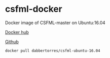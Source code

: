 # csfml-docker
Docker image of CSFML-master on Ubuntu:16.04

[Docker hub](https://hub.docker.com/r/dabbertorres/csfml-ubuntu-16.04/)

[Github](https://github.com/dabbertorres/csfml-docker)

`docker pull dabbertorres/csfml-ubuntu-16.04`
